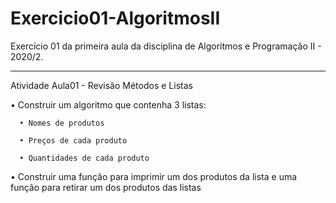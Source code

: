 # Exercicio01-AlgoritmosII
Exercício 01 da primeira aula da disciplina de Algoritmos e Programação II - 2020/2.
_____________________________________________________________________________________

Atividade Aula01 - Revisão Métodos e Listas

• Construir um algoritmo que contenha 3 listas:

      • Nomes de produtos

      • Preços de cada produto

      • Quantidades de cada produto

• Construir uma função para imprimir um dos produtos da lista e uma função para retirar um dos produtos das listas
